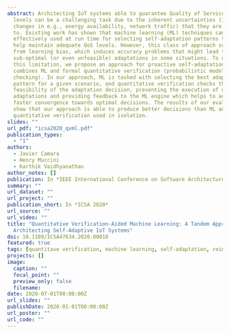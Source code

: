 ```yaml
---
abstract: Architecting IoT systems able to guarantee Quality of Service (QoS)
  levels can be a challenging task due to the inherent uncertainties (induced by
  changes in e.g., energy availability, network traffic) that they are subject
  to. Existing work has shown that machine learning (ML) techniques can be
  effectively used at run time for selecting self-adaptation patterns that can
  help maintain adequate QoS levels. However, this class of approach suffers
  from learning bias, which induces accuracy problems that might lead to
  sub-optimal (or even unfeasible) adaptations in some situations. To overcome
  this limitation, we propose an approach for proactive self-adaptation which
  combines ML and formal quantitative verification (probabilistic model
  checking). In our approach, ML is tasked with selecting the best adaptation
  pattern for a given scenario, and quantitative verification checks the
  feasibility of the adaptation decision, preventing the execution of unfeasible
  adaptations and providing feedback to the ML engine which helps to achieve
  faster convergence towards optimal decisions. The results of our evaluation
  show that our approach is able to produce better decisions than ML and
  quantitative verification used in isolation.
slides: ""
url_pdf: "icsa2020_qvml.pdf"
publication_types:
  - "1"
authors:
  - Javier Camara
  - Henry Muccini
  - Karthik Vaidhyanathan
author_notes: []
publication: In *IEEE International Conference on Software Architecture (ICSA) 2020*
summary: ""
url_dataset: ""
url_project: ""
publication_short: In *ICSA 2020*
url_source: ""
url_video: ""
title: "Quantitative Verification-Aided Machine Learning: A Tandem Approach for
  Architecting Self-Adaptive IoT Systems"
doi: 10.1109/ICSA47634.2020.00010
featured: true
tags: [quantitave verification, machine learning, self-adaptation, reinforcement learning, software archtecture]
projects: []
image:
  caption: ""
  focal_point: ""
  preview_only: false
  filename:
date: 2020-07-01T00:00:00Z
url_slides: ""
publishDate: 2020-01-01T00:00:00Z
url_poster: ""
url_code: ""
---
```


<!--{{% callout note %}}
Click the *Cite* button above to demo the feature to enable visitors to import publication metadata into their reference management software.
{{% /callout %}}

{{% callout note %}}
Create your slides in Markdown - click the *Slides* button to check out the example.
{{% /callout %}}

Supplementary notes can be added here, including [code, math, and images](https://wowchemy.com/docs/writing-markdown-latex/).-->
